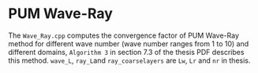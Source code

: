 # PUM Wave-Ray

The `Wave_Ray.cpp` computes the convergence factor of PUM Wave-Ray method for different wave number (wave number ranges from 1 to 10) and different domains, `Algorithm 3` in section 7.3 of the thesis PDF describes this method. `wave_L`, `ray_L`and `ray_coarselayers` are `Lw`, `Lr` and `nr` in thesis.

